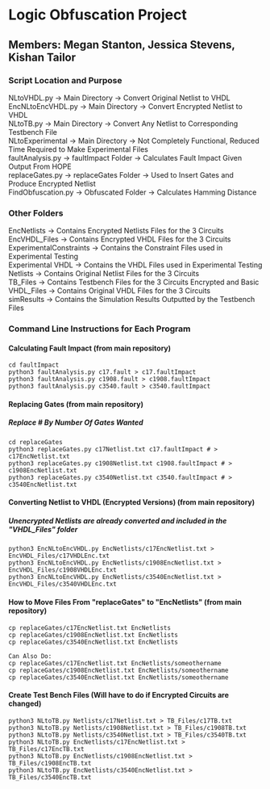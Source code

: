 # Logic Obfuscation Project

## Members: Megan Stanton, Jessica Stevens, Kishan Tailor

### Script Location and Purpose
NLtoVHDL.py -> Main Directory -> Convert Original Netlist to VHDL   
EncNLtoEncVHDL.py -> Main Directory -> Convert Encrypted Netlist to VHDL   
NLtoTB.py -> Main Directory -> Convert Any Netlist to Corresponding Testbench File   
NLtoExperimental -> Main Directory -> Not Completely Functional, Reduced Time Required to Make Experimental Files   
faultAnalysis.py -> faultImpact Folder -> Calculates Fault Impact Given Output From HOPE   
replaceGates.py -> replaceGates Folder -> Used to Insert Gates and Produce Encrypted Netlist   
FindObfuscation.py -> Obfuscated Folder -> Calculates Hamming Distance   

### Other Folders
EncNetlists -> Contains Encrypted Netlists Files for the 3 Circuits    
EncVHDL_Files -> Contains Encrypted VHDL Files for the 3 Circuits   
ExperimentalConstraints -> Contains the Constraint Files used in Experimental Testing   
Experimental VHDL -> Contains the VHDL Files used in Experimental Testing   
Netlists -> Contains Original Netlist Files for the 3 Circuits   
TB_Files -> Contains Testbench Files for the 3 Circuits Encrypted and Basic   
VHDL_Files -> Contains Original VHDL Files for the 3 Circuits   
simResults -> Contains the Simulation Results Outputted by the Testbench Files   

### Command Line Instructions for Each Program
#### Calculating Fault Impact (from main repository)
	cd faultImpact  
	python3 faultAnalysis.py c17.fault > c17.faultImpact 
	python3 faultAnalysis.py c1908.fault > c1908.faultImpact
	python3 faultAnalysis.py c3540.fault > c3540.faultImpact

#### Replacing Gates (from main repository)
##### Replace # By Number Of Gates Wanted
	cd replaceGates
	python3 replaceGates.py c17Netlist.txt c17.faultImpact # > c17EncNetlist.txt
	python3 replaceGates.py c1908Netlist.txt c1908.faultImpact # > c1908EncNetlist.txt
	python3 replaceGates.py c3540Netlist.txt c3540.faultImpact # > c3540EncNetlist.txt

#### Converting Netlist to VHDL (Encrypted Versions) (from main repository)
##### Unencrypted Netlists are already converted and included in the "VHDL_Files" folder
	python3 EncNLtoEncVHDL.py EncNetlists/c17EncNetlist.txt > EncVHDL_Files/c17VHDLEnc.txt
	python3 EncNLtoEncVHDL.py EncNetlists/c1908EncNetlist.txt > EncVHDL_Files/c1908VHDLEnc.txt
	python3 EncNLtoEncVHDL.py EncNetlists/c3540EncNetlist.txt > EncVHDL_Files/c3540VHDLEnc.txt

#### How to Move Files From "replaceGates" to "EncNetlists" (from main repository)
	cp replaceGates/c17EncNetlist.txt EncNetlists
	cp replaceGates/c1908EncNetlist.txt EncNetlists
	cp replaceGates/c3540EncNetlist.txt EncNetlists

	Can Also Do:
	cp replaceGates/c17EncNetlist.txt EncNetlists/someothername
	cp replaceGates/c1908EncNetlist.txt EncNetlists/someothername
	cp replaceGates/c3540EncNetlist.txt EncNetlists/someothername
	
#### Create Test Bench Files (Will have to do if Encrypted Circuits are changed)
	python3 NLtoTB.py Netlists/c17Netlist.txt > TB_Files/c17TB.txt 
	python3 NLtoTB.py Netlists/c1908Netlist.txt > TB_Files/c1908TB.txt
	python3 NLtoTB.py Netlists/c3540Netlist.txt > TB_Files/c3540TB.txt
	python3 NLtoTB.py EncNetlists/c17EncNetlist.txt > TB_Files/c17EncTB.txt
	python3 NLtoTB.py EncNetlists/c1908EncNetlist.txt > TB_Files/c1908EncTB.txt
	python3 NLtoTB.py EncNetlists/c3540EncNetlist.txt > TB_Files/c3540EncTB.txt




